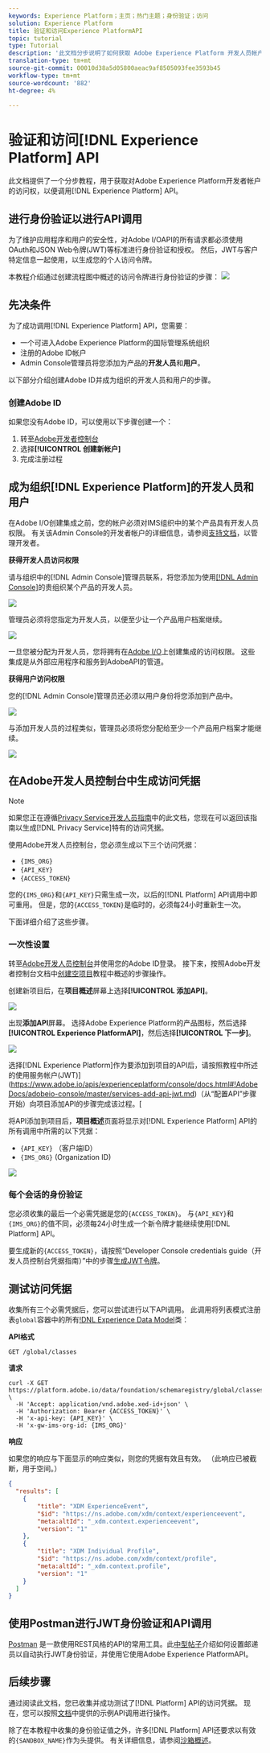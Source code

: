 ```yaml
---
keywords: Experience Platform；主页；热门主题；身份验证；访问
solution: Experience Platform
title: 验证和访问Experience PlatformAPI
topic: tutorial
type: Tutorial
description: '此文档分步说明了如何获取 Adobe Experience Platform 开发人员帐户访问权限以调用 Experience Platform API。 '
translation-type: tm+mt
source-git-commit: 00010d38a5d05800aeac9af8505093fee3593b45
workflow-type: tm+mt
source-wordcount: '882'
ht-degree: 4%

---
```



# 验证和访问[!DNL Experience Platform] API

此文档提供了一个分步教程，用于获取对Adobe Experience Platform开发者帐户的访问权，以便调用[!DNL Experience Platform] API。

## 进行身份验证以进行API调用

为了维护应用程序和用户的安全性，对Adobe I/OAPI的所有请求都必须使用OAuth和JSON Web令牌(JWT)等标准进行身份验证和授权。 然后，JWT与客户特定信息一起使用，以生成您的个人访问令牌。

本教程介绍通过创建流程图中概述的访问令牌进行身份验证的步骤：
![](images/authentication/authentication-flowchart.png)

## 先决条件

为了成功调用[!DNL Experience Platform] API，您需要：

* 一个可进入Adobe Experience Platform的国际管理系统组织
* 注册的Adobe ID帐户
* Admin Console管理员将您添加为产品的&#x200B;**开发人员**&#x200B;和&#x200B;**用户**。

以下部分介绍创建Adobe ID并成为组织的开发人员和用户的步骤。

### 创建Adobe ID

如果您没有Adobe ID，可以使用以下步骤创建一个：

1. 转至[Adobe开发者控制台](https://console.adobe.io)
2. 选择&#x200B;**[!UICONTROL 创建新帐户]**
3. 完成注册过程

## 成为组织[!DNL Experience Platform]的开发人员和用户

在Adobe I/O创建集成之前，您的帐户必须对IMS组织中的某个产品具有开发人员权限。 有关该Admin Console的开发者帐户的详细信息，请参阅[支持文档](https://helpx.adobe.com/cn/enterprise/using/manage-developers.html)，以管理开发者。

**获得开发人员访问权限**

请与组织中的[!DNL Admin Console]管理员联系，将您添加为使用[[!DNL Admin Console]](https://adminconsole.adobe.com/)的贵组织某个产品的开发人员。

![](images/authentication/assign-developer.png)

管理员必须将您指定为开发人员，以便至少让一个产品用户档案继续。

![](images/authentication/add-developer.png)

一旦您被分配为开发人员，您将拥有在[Adobe I/O](https://www.adobe.com/go/devs_console_ui)上创建集成的访问权限。 这些集成是从外部应用程序和服务到AdobeAPI的管道。

**获得用户访问权限**

您的[!DNL Admin Console]管理员还必须以用户身份将您添加到产品中。

![](images/authentication/assign-users.png)

与添加开发人员的过程类似，管理员必须将您分配给至少一个产品用户档案才能继续。

![](images/authentication/assign-user-details.png)

## 在Adobe开发人员控制台中生成访问凭据

>[!NOTE]
>
>如果您正在遵循[Privacy Service开发人员指南](../privacy-service/api/getting-started.md)中的此文档，您现在可以返回该指南以生成[!DNL Privacy Service]特有的访问凭据。

使用Adobe开发人员控制台，您必须生成以下三个访问凭据：

* `{IMS_ORG}`
* `{API_KEY}`
* `{ACCESS_TOKEN}`

您的`{IMS_ORG}`和`{API_KEY}`只需生成一次，以后的[!DNL Platform] API调用中即可重用。 但是，您的`{ACCESS_TOKEN}`是临时的，必须每24小时重新生一次。

下面详细介绍了这些步骤。

### 一次性设置

转至[Adobe开发人员控制台](https://www.adobe.com/go/devs_console_ui)并使用您的Adobe ID登录。 接下来，按照Adobe开发者控制台文档中[创建空项目](https://www.adobe.io/apis/experienceplatform/console/docs.html#!AdobeDocs/adobeio-console/master/projects-empty.md)教程中概述的步骤操作。

创建新项目后，在&#x200B;**项目概述**&#x200B;屏幕上选择&#x200B;**[!UICONTROL 添加API]**。

![](images/authentication/add-api-button.png)

出现&#x200B;**添加API**&#x200B;屏幕。 选择Adobe Experience Platform的产品图标，然后选择&#x200B;**[!UICONTROL Experience PlatformAPI]**，然后选择&#x200B;**[!UICONTROL 下一步]**。

![](images/authentication/add-platform-api.png)

选择[!DNL Experience Platform]作为要添加到项目的API后，请按照教程中所述的使用服务帐户(JWT)](https://www.adobe.io/apis/experienceplatform/console/docs.html#!AdobeDocs/adobeio-console/master/services-add-api-jwt.md)（从“配置API”步骤开始）向项目添加API的步骤完成该过程。[

将API添加到项目后，**项目概述**&#x200B;页面将显示对[!DNL Experience Platform] API的所有调用中所需的以下凭据：

* `{API_KEY}` （客户端ID）
* `{IMS_ORG}` (Organization ID)

![](./images/authentication/api-key-ims-org.png)

### 每个会话的身份验证

您必须收集的最后一个必需凭据是您的`{ACCESS_TOKEN}`。 与`{API_KEY}`和`{IMS_ORG}`的值不同，必须每24小时生成一个新令牌才能继续使用[!DNL Platform] API。

要生成新的`{ACCESS_TOKEN}`，请按照“Developer Console credentials guide（开发人员控制台凭据指南）”中的步骤[生成JWT令牌](https://www.adobe.io/apis/experienceplatform/console/docs.html#!AdobeDocs/adobeio-console/master/credentials.md)。

## 测试访问凭据

收集所有三个必需凭据后，您可以尝试进行以下API调用。 此调用将列表模式注册表`global`容器中的所有[!DNL Experience Data Model](XDM)类：

**API格式**

```http
GET /global/classes
```

**请求**

```SHELL
curl -X GET https://platform.adobe.io/data/foundation/schemaregistry/global/classes \
  -H 'Accept: application/vnd.adobe.xed-id+json' \
  -H 'Authorization: Bearer {ACCESS_TOKEN}' \
  -H 'x-api-key: {API_KEY}' \
  -H 'x-gw-ims-org-id: {IMS_ORG}'
```

**响应**

如果您的响应与下面显示的响应类似，则您的凭据有效且有效。 （此响应已被截断，用于空间。）

```JSON
{
  "results": [
    {
        "title": "XDM ExperienceEvent",
        "$id": "https://ns.adobe.com/xdm/context/experienceevent",
        "meta:altId": "_xdm.context.experienceevent",
        "version": "1"
    },
    {
        "title": "XDM Individual Profile",
        "$id": "https://ns.adobe.com/xdm/context/profile",
        "meta:altId": "_xdm.context.profile",
        "version": "1"
    }
  ]
}
```

## 使用Postman进行JWT身份验证和API调用

[Postman](https://www.postman.com/) 是一款使用REST风格的API的常用工具。此[中型帖子](https://medium.com/adobetech/using-postman-for-jwt-authentication-on-adobe-i-o-7573428ffe7f)介绍如何设置邮递员以自动执行JWT身份验证，并使用它使用Adobe Experience PlatformAPI。

## 后续步骤

通过阅读此文档，您已收集并成功测试了[!DNL Platform] API的访问凭据。 现在，您可以按照[文档](../landing/documentation/overview.md)中提供的示例API调用进行操作。

除了在本教程中收集的身份验证值之外，许多[!DNL Platform] API还要求以有效的`{SANDBOX_NAME}`作为头提供。 有关详细信息，请参阅[沙箱概述](../sandboxes/home.md)。